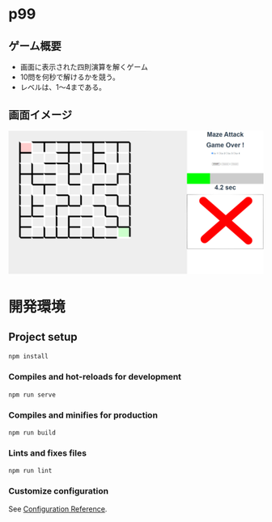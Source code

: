 # p99

## ゲーム概要

* 画面に表示された四則演算を解くゲーム
* 10問を何秒で解けるかを競う。
* レベルは、1～4まである。

## 画面イメージ

![capt1](doc/capt1.png)

# 開発環境

## Project setup

```
npm install
```

### Compiles and hot-reloads for development

```
npm run serve
```

### Compiles and minifies for production

```
npm run build
```

### Lints and fixes files

```
npm run lint
```

### Customize configuration

See [Configuration Reference](https://cli.vuejs.org/config/).
